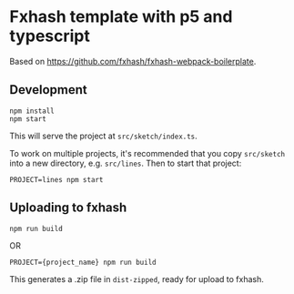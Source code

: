 # Fxhash template with p5 and typescript

Based on https://github.com/fxhash/fxhash-webpack-boilerplate.

## Development

```
npm install
npm start
```

This will serve the project at `src/sketch/index.ts`.

To work on multiple projects, it's recommended that you copy `src/sketch` into
a new directory, e.g. `src/lines`. Then to start that project:

```
PROJECT=lines npm start
```

## Uploading to fxhash

```
npm run build
```

OR

```
PROJECT={project_name} npm run build
```

This generates a .zip file in `dist-zipped`, ready for upload to fxhash.

